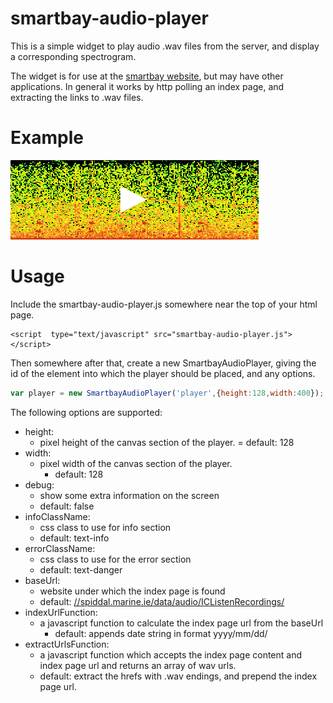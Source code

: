 # smartbay-audio-player
This is a simple widget to play audio .wav files from the server, and display
a corresponding spectrogram.

The widget is for use at the [smartbay website](//smartbay.marine.ie), but may have other applications.
In general it works by http polling an index page, and extracting the links to
.wav files.

# Example
[![Smartbay Audio Player](image.png)](//irishmarineinstitute.github.io/smartbay-audio-player/)

# Usage
Include the smartbay-audio-player.js somewhere near the top of your html page.
```
<script  type="text/javascript" src="smartbay-audio-player.js"></script>
```

Then somewhere after that, create a new SmartbayAudioPlayer, giving the id of the element into
which the player should be placed, and any options.

```javascript
var player = new SmartbayAudioPlayer('player',{height:128,width:400});
```

The following options are supported:
- height:
	- pixel height of the canvas section of the player.
	= default: 128
- width:
  - pixel width of the canvas section of the player.
	- default: 128
- debug:
	- show some extra information on the screen
	- default: false
- infoClassName:
	- css class to use for info section
	- default: text-info
- errorClassName:
	- css class to use for the error section
	- default: text-danger
- baseUrl:
	- website under which the index page is found
	- default: [//spiddal.marine.ie/data/audio/ICListenRecordings/](//spiddal.marine.ie/data/audio/ICListenRecordings/)
- indexUrlFunction:
  - a javascript function to calculate the index page url from the baseUrl
	- default: appends date string in format yyyy/mm/dd/
- extractUrlsFunction:
	- a javascript function which accepts the index page content and index page url and returns an array of wav urls.
	- default: extract the hrefs with .wav endings, and prepend the index page url.
